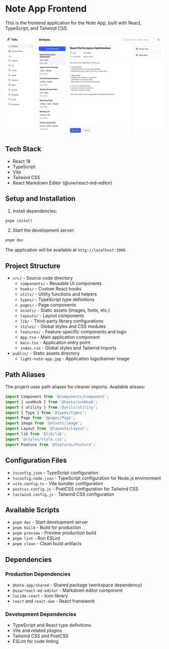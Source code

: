 # Note App Frontend

This is the frontend application for the Note App, built with React, TypeScript, and Tailwind CSS.

![Note App Logo](/apps/frontend/public/light-note-app.jpg)

## Tech Stack

- React 18
- TypeScript
- Vite
- Tailwind CSS
- React Markdown Editor (@uiw/react-md-editor)

## Setup and Installation

1. Install dependencies:

```bash
pnpm install
```

2. Start the development server:

```bash
pnpm dev
```

The application will be available at `http://localhost:3000`.

## Project Structure

- `src/` - Source code directory
  - `components/` - Reusable UI components
  - `hooks/` - Custom React hooks
  - `utils/` - Utility functions and helpers
  - `types/` - TypeScript type definitions
  - `pages/` - Page components
  - `assets/` - Static assets (images, fonts, etc.)
  - `layouts/` - Layout components
  - `lib/` - Third-party library configurations
  - `styles/` - Global styles and CSS modules
  - `features/` - Feature-specific components and logic
  - `App.tsx` - Main application component
  - `main.tsx` - Application entry point
  - `index.css` - Global styles and Tailwind imports
- `public/` - Static assets directory
  - `light-note-app.jpg` - Application logo/banner image

## Path Aliases

The project uses path aliases for cleaner imports. Available aliases:

```typescript
import Component from '@components/Component';
import { useHook } from '@hooks/useHook';
import { utility } from '@utils/utility';
import { Type } from '@types/types';
import Page from '@pages/Page';
import image from '@assets/image';
import Layout from '@layouts/Layout';
import lib from '@lib/lib';
import '@styles/style.css';
import Feature from '@features/Feature';
```

## Configuration Files

- `tsconfig.json` - TypeScript configuration
- `tsconfig.node.json` - TypeScript configuration for Node.js environment
- `vite.config.ts` - Vite bundler configuration
- `postcss.config.js` - PostCSS configuration for Tailwind CSS
- `tailwind.config.js` - Tailwind CSS configuration

## Available Scripts

- `pnpm dev` - Start development server
- `pnpm build` - Build for production
- `pnpm preview` - Preview production build
- `pnpm lint` - Run ESLint
- `pnpm clean` - Clean build artifacts

## Dependencies

### Production Dependencies

- `@note-app/shared` - Shared package (workspace dependency)
- `@uiw/react-md-editor` - Markdown editor component
- `lucide-react` - Icon library
- `react` and `react-dom` - React framework

### Development Dependencies

- TypeScript and React type definitions
- Vite and related plugins
- Tailwind CSS and PostCSS
- ESLint for code linting
